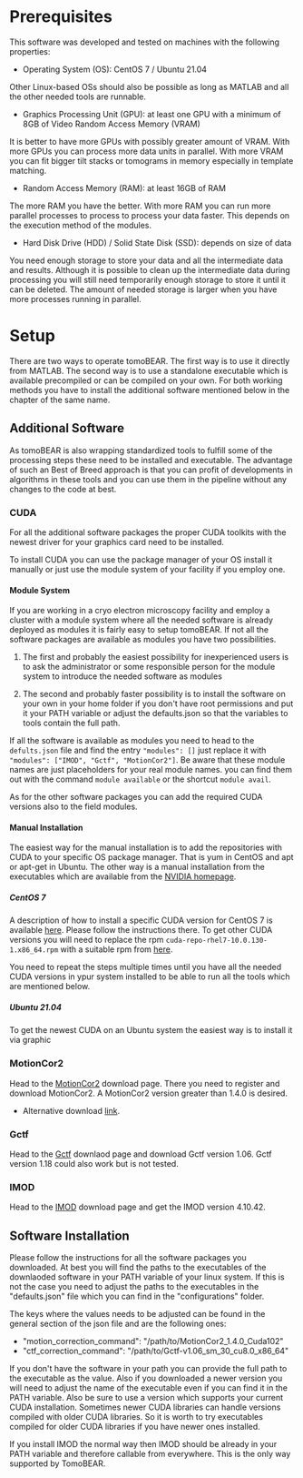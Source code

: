 # Prerequisites

This software was developed and tested on machines with the following properties:

-   Operating System (OS): CentOS 7 / Ubuntu 21.04

Other Linux-based OSs should also be possible as long as MATLAB and all the other needed tools are runnable.

-   Graphics Processing Unit (GPU): at least one GPU with a minimum of 8GB of Video Random Access Memory (VRAM)

It is better to have more GPUs with possibly greater amount of VRAM. With more GPUs you can process more data units in parallel. With more VRAM you can fit bigger tilt stacks or tomograms in memory especially in template matching.

-   Random Access Memory (RAM): at least 16GB of RAM

The more RAM you have the better. With more RAM you can run more parallel processes to process to process your data faster. This depends on the execution method of the modules.

-   Hard Disk Drive (HDD) / Solid State Disk (SSD): depends on size of data

You need enough storage to store your data and all the intermediate data and results. Although it is possible to clean up the intermediate data during processing you will still need temporarily enough storage to store it until it can be deleted. The amount of needed storage is larger when you have more processes running in parallel.

# Setup

There are two ways to operate tomoBEAR. The first way is to use it directly from MATLAB. The second way is to use a standalone executable which is available precompiled or can be compiled on your own. For both working methods you have to install the additional software mentioned below in the chapter of the same name.

## Additional Software

As tomoBEAR is also wrapping standardized tools to fulfill some of the processing steps these need to be installed and executable. The advantage of such an Best of Breed approach is that you can profit of developments in algorithms in these tools and you can use them in the pipeline without any changes to the code at best.

### CUDA

For all the additional software packages the proper CUDA toolkits with the newest driver for your graphics card need to be installed. 

To install CUDA you can use the package manager of your OS install it manually or just use the module system of your facility if you employ one.


#### Module System 

If you are working in a cryo electron microscopy facility and employ a cluster with a module system where all the needed software is already deployed as modules it is fairly easy to setup tomoBEAR. If not all the software packages are available as modules you have two possibilities.

1. The first and probably the easiest possibility for inexperienced users is to ask the administrator or some responsible person for the module system to introduce the needed software as modules

2. The second and probably faster possibility is to install the software on your own in your home folder if you don't have root permissions and put it your PATH variable or adjust the defaults.json so that the variables to tools contain the full path. 

If all the software is available as modules you need to head to the `defults.json` file and find the entry `"modules": []` just replace it with `"modules": ["IMOD", "Gctf", "MotionCor2"]`. Be aware that these module names are just placeholders for your real module names. you can find them out with the command `module available` or the shortcut `module avail`.

As for the other software packages you can add the required CUDA versions also to the field modules.

#### Manual Installation

The easiest way for the manual installation is to add the repositories with CUDA to your specific OS package manager. That is yum in CentOS and apt or apt-get in Ubuntu. The other way is a manual installation from the executables which are available from the [NVIDIA homepage](https://developer.nvidia.com/cuda-toolkit-archive). 

##### CentOS 7

A description of how to install a specific CUDA version for CentOS 7 is available [here](https://linuxconfig.org/how-to-install-nvidia-cuda-toolkit-on-centos-7-linux). Please follow the instructions there. To get other CUDA versions you will need to replace the rpm `cuda-repo-rhel7-10.0.130-1.x86_64.rpm` with a suitable rpm from [here](https://developer.download.nvidia.com/compute/cuda/repos/rhel7/x86_64/).

You need to repeat the steps multiple times until you have all the needed CUDA versions in ypur system installed to be able to run all the tools which are mentioned below.

##### Ubuntu 21.04

To get the newest CUDA on an Ubuntu system the easiest way is to install it via graphic

### MotionCor2

Head to the
[MotionCor2](https://docs.google.com/forms/d/e/1FAIpQLSfAQm5MA81qTx90W9JL6ClzSrM77tytsvyyHh1ZZWrFByhmfQ/viewform)
download page. There you need to register and download MotionCor2. A
MotionCor2 version greater than 1.4.0 is desired.

-   Alternative download [link](https://emcore.ucsf.edu/ucsf-software).

### Gctf

Head to the
[Gctf](https://www2.mrc-lmb.cam.ac.uk/research/locally-developed-software/zhang-software/)
downlaod page and download Gctf version 1.06. Gctf version 1.18 could
also work but is not tested.

### IMOD

Head to the
[IMOD](https://bio3d.colorado.edu/ftp/latestIMOD/RHEL7-64_CUDA8.0)
download page and get the IMOD version 4.10.42.

## Software Installation

Please follow the instructions for all the software packages you
downloaded. At best you will find the paths to the executables of the
downlaoded software in your PATH variable of your linux system. If this
is not the case you need to adjust the paths to the executables in the
"defaults.json" file which you can find in the "configurations" folder.

The keys where the values needs to be adjusted can be found in the
general section of the json file and are the following ones:

-   "motion_correction_command": "/path/to/MotionCor2_1.4.0_Cuda102"
-   "ctf_correction_command": "/path/to/Gctf-v1.06_sm_30_cu8.0_x86_64"

If you don't have the software in your path you can provide the full
path to the executable as the value. Also if you downloaded a newer
version you will need to adjust the name of the executable even if you
can find it in the PATH variable. Also be sure to use a version which
supports your current CUDA installation. Sometimes newer CUDA libraries
can handle versions compiled with older CUDA libraries. So it is worth
to try executables compiled for older CUDA libraries if you have newer
ones installed.

If you install IMOD the normal way then IMOD should be already in your
PATH variable and therefore callable from everywhere. This is the only
way supported by TomoBEAR.
